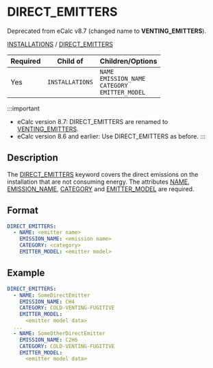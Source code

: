 # DIRECT_EMITTERS
<span className="major-change-deprecation"> 
Deprecated from eCalc v8.7 (changed name to <strong>VENTING_EMITTERS</strong>).
</span>


[INSTALLATIONS](/about/references/keywords/INSTALLATIONS.md) / 
[DIRECT_EMITTERS](/about/references/keywords/DIRECT_EMITTERS.md)


| Required   | Child of                  | Children/Options                   |
|------------|---------------------------|------------------------------------|
| Yes        | `INSTALLATIONS`      | `NAME` <br /> `EMISSION_NAME`  <br />  `CATEGORY`  <br />  `EMITTER_MODEL`    |

:::important
- eCalc version 8.7: DIRECT_EMITTERS are renamed to [VENTING_EMITTERS](/about/references/keywords/VENTING_EMITTERS.md).
- eCalc version 8.6 and earlier: Use DIRECT_EMITTERS as before.
:::

## Description
The [DIRECT_EMITTERS](/about/references/keywords/DIRECT_EMITTERS.md) keyword covers the direct emissions on the installation
that are not consuming energy. The attributes [NAME](/about/references/keywords/NAME.md),
[EMISSION_NAME](/about/references/keywords/EMISSION_NAME.md), [CATEGORY](/about/references/keywords/CATEGORY.md) and
[EMITTER_MODEL](/about/references/keywords/EMITTER_MODEL.md) are required.

## Format
~~~~~~~~yaml
DIRECT_EMITTERS:
  - NAME: <emitter name>
    EMISSION_NAME: <emission name>
    CATEGORY: <category>
    EMITTER_MODEL: <emitter model>
~~~~~~~~

## Example
~~~~~~~~yaml
DIRECT_EMITTERS:
  - NAME: SomeDirectEmitter
    EMISSION_NAME: CH4
    CATEGORY: COLD-VENTING-FUGITIVE
    EMITTER_MODEL:
      <emitter model data>
  ...
  - NAME: SomeOtherDirectEmitter
    EMISSION_NAME: C2H6
    CATEGORY: COLD-VENTING-FUGITIVE
    EMITTER_MODEL:
      <emitter model data>
~~~~~~~~

